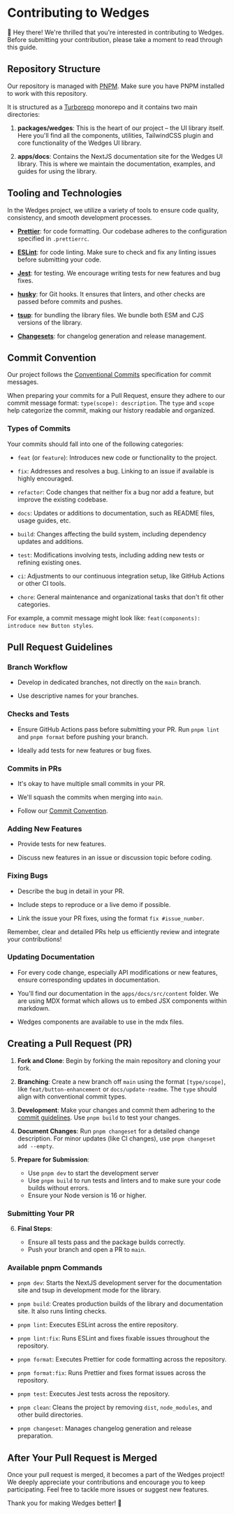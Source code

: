 # Contributing to Wedges

👋 Hey there! We're thrilled that you're interested in contributing to Wedges. Before submitting your contribution, please take a moment to read through this guide.

## Repository Structure

Our repository is managed with [PNPM](https://pnpm.io/). Make sure you have PNPM installed to work with this repository.

It is structured as a [Turborepo](https://turbo.build/repo) monorepo and it contains two main directories:

1. **packages/wedges**:
   This is the heart of our project – the UI library itself. Here you'll find all the components, utilities, TailwindCSS plugin and core functionality of the Wedges UI library.

2. **apps/docs**:
   Contains the NextJS documentation site for the Wedges UI library. This is where we maintain the documentation, examples, and guides for using the library.

## Tooling and Technologies

In the Wedges project, we utilize a variety of tools to ensure code quality, consistency, and smooth development processes.

- **[Prettier](https://prettier.io/)**: for code formatting. Our codebase adheres to the configuration specified in `.prettierrc`.

- **[ESLint](https://eslint.org/)**: for code linting. Make sure to check and fix any linting issues before submitting your code.

- **[Jest](https://jestjs.io/)**: for testing. We encourage writing tests for new features and bug fixes.

- **[husky](https://typicode.github.io/husky/#/)**: for Git hooks. It ensures that linters, and other checks are passed before commits and pushes.

- **[tsup](https://tsup.egoist.dev/)**: for bundling the library files. We bundle both ESM and CJS versions of the library.

- **[Changesets](https://github.com/atlassian/changesets)**: for changelog generation and release management.

## Commit Convention

Our project follows the [Conventional Commits](https://www.conventionalcommits.org/) specification for commit messages.

When preparing your commits for a Pull Request, ensure they adhere to our commit message format: `type(scope): description`. The `type` and `scope` help categorize the commit, making our history readable and organized.

### Types of Commits

Your commits should fall into one of the following categories:

- `feat` (or `feature`): Introduces new code or functionality to the project.

- `fix`: Addresses and resolves a bug. Linking to an issue if available is highly encouraged.

- `refactor`: Code changes that neither fix a bug nor add a feature, but improve the existing codebase.

- `docs`: Updates or additions to documentation, such as README files, usage guides, etc.

- `build`: Changes affecting the build system, including dependency updates and additions.

- `test`: Modifications involving tests, including adding new tests or refining existing ones.

- `ci`: Adjustments to our continuous integration setup, like GitHub Actions or other CI tools.

- `chore`: General maintenance and organizational tasks that don't fit other categories.

For example, a commit message might look like: `feat(components): introduce new Button styles`.

## Pull Request Guidelines

### Branch Workflow

- Develop in dedicated branches, not directly on the `main` branch.

- Use descriptive names for your branches.

### Checks and Tests

- Ensure GitHub Actions pass before submitting your PR. Run `pnpm lint` and `pnpm format` before pushing your branch.

- Ideally add tests for new features or bug fixes.

### Commits in PRs

- It's okay to have multiple small commits in your PR.

- We'll squash the commits when merging into `main`.

- Follow our [Commit Convention](#commit-convention).

### Adding New Features

- Provide tests for new features.

- Discuss new features in an issue or discussion topic before coding.

### Fixing Bugs

- Describe the bug in detail in your PR.

- Include steps to reproduce or a live demo if possible.

- Link the issue your PR fixes, using the format `fix #issue_number`.

Remember, clear and detailed PRs help us efficiently review and integrate your contributions!

### Updating Documentation

- For every code change, especially API modifications or new features, ensure corresponding updates in documentation.

- You'll find our documentation in the `apps/docs/src/content` folder. We are using MDX format which allows us to embed JSX components within markdown.

- Wedges components are available to use in the mdx files.

## Creating a Pull Request (PR)

1. **Fork and Clone**: Begin by forking the main repository and cloning your fork.

2. **Branching**: Create a new branch off `main` using the format `[type/scope]`, like `feat/button-enhancement` or `docs/update-readme`. The `type` should align with conventional commit types.

3. **Development**: Make your changes and commit them adhering to the [commit guidelines](#commit-convention). Use `pnpm build` to test your changes.

4. **Document Changes**: Run `pnpm changeset` for a detailed change description. For minor updates (like CI changes), use `pnpm changeset add --empty`.

5. **Prepare for Submission**:

   - Use `pnpm dev` to start the development server
   - Use `pnpm build` to run tests and linters and to make sure your code builds without errors.
   - Ensure your Node version is 16 or higher.

### Submitting Your PR

6. **Final Steps**:

   - Ensure all tests pass and the package builds correctly.
   - Push your branch and open a PR to `main`.

### Available pnpm Commands

- `pnpm dev`: Starts the NextJS development server for the documentation site and tsup in development mode for the library.

- `pnpm build`: Creates production builds of the library and documentation site. It also runs linting checks.

- `pnpm lint`: Executes ESLint across the entire repository.

- `pnpm lint:fix`: Runs ESLint and fixes fixable issues throughout the repository.

- `pnpm format`: Executes Prettier for code formatting across the repository.

- `pnpm format:fix`: Runs Prettier and fixes format issues across the repository.

- `pnpm test`: Executes Jest tests across the repository.

- `pnpm clean`: Cleans the project by removing `dist`, `node_modules`, and other build directories.

- `pnpm changeset`: Manages changelog generation and release preparation.

## After Your Pull Request is Merged

Once your pull request is merged, it becomes a part of the Wedges project! We deeply appreciate your contributions and encourage you to keep participating. Feel free to tackle more issues or suggest new features.

Thank you for making Wedges better! 🎉
